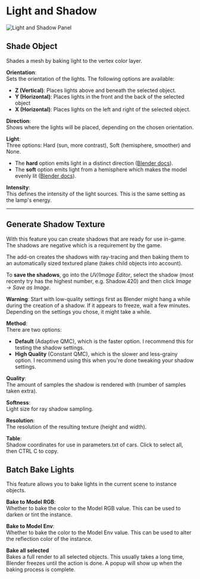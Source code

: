 # Light and Shadow

![Light and Shadow Panel](./tools-panel/img/light-shadow.png)

## Shade Object
Shades a mesh by baking light to the vertex color layer.

**Orientation**:  
Sets the orientation of the lights. The following options are available:  
- **Z (Vertical)**: Places lights above and beneath the selected object.  
- **Y (Horizontal)**: Places lights in the front and the back of the selected
object  
- **X (Horizontal)**: Places lights on the left and right of the selected object.

**Direction**:  
Shows where the lights will be placed, depending on the chosen orientation.

**Light**:  
Three options: Hard (sun, more contrast), Soft (hemisphere, smoother) and None.  
- The **hard** option emits light in a distinct direction
([Blender docs](https://docs.blender.org/manual/de/dev/render/blender_render/lighting/lamps/sun/introduction.html)).  
- The **soft** option emits light from a hemisphere which makes the model evenly lit
([Blender docs](https://docs.blender.org/manual/de/dev/render/blender_render/lighting/lamps/hemi.html)).

**Intensity**:  
This defines the intensity of the light sources. This is the same setting as the lamp's energy.

---

## Generate Shadow Texture

With this feature you can create shadows that are ready for use in-game. The shadows are negative which is a requirement by the game.

The add-on creates the shadows with ray-tracing and then baking them to an automatically sized textured plane (takes child objects into account).

To **save the shadows**, go into the _UV/Image Editor_, select the shadow (most recenty try has the highest number, e.g. Shadow.420) and then click _Image -> Save as Image_.

**Warning**: Start with low-quality settings first as Blender might hang a while during the creation of a shadow. If it appears to freeze, wait a few minutes. Depending on the settings you chose, it might take a while.

**Method**:  
There are two options:  
- **Default** (Adaptive QMC), which is the faster option. I recommend this for testing the shadow settings.  
- **High Quality** (Constant QMC), which is the slower and less-grainy option. I recommend using this when you're done tweaking your shadow settings.

**Quality**:  
The amount of samples the shadow is rendered with (number of samples taken extra).

**Softness**:  
Light size for ray shadow sampling.

**Resolution**:  
The resolution of the resulting texture (height and width).

**Table**:  
Shadow coordinates for use in parameters.txt of cars. Click to select all, then CTRL C to copy. 

## Batch Bake Lights

This feature allows you to bake lights in the current scene to instance objects.

**Bake to Model RGB**:  
Whether to bake the color to the Model RGB value. This can be used to darken or tint the instance.

**Bake to Model Env**:  
Whether to bake the color to the Model Env value. This can be used to alter the reflection color of the instance.

**Bake all selected**  
Bakes a full render to all selected objects. This usually takes a long time, Blender freezes until the action is done. A popup will show up when the baking process is complete.
